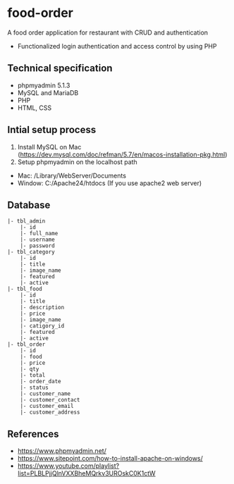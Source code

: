 # food-order

A food order application for restaurant with CRUD and authentication

-   Functionalized login authentication and access control by using PHP

## Technical specification

-   phpmyadmin 5.1.3
-   MySQL and MariaDB
-   PHP
-   HTML, CSS

## Intial setup process

1. Install MySQL on Mac (https://dev.mysql.com/doc/refman/5.7/en/macos-installation-pkg.html)
2. Setup phpmyadmin on the localhost path

-   Mac: /Library/WebServer/Documents
-   Window: C:/Apache24/htdocs (If you use apache2 web server)

## Database

```
|- tbl_admin
    |- id
    |- full_name
    |- username
    |- password
|- tbl_category
    |- id
    |- title
    |- image_name
    |- featured
    |- active
|- tbl_food
    |- id
    |- title
    |- description
    |- price
    |- image_name
    |- catigory_id
    |- featured
    |- active
|- tbl_order
    |- id
    |- food
    |- price
    |- qty
    |- total
    |- order_date
    |- status
    |- customer_name
    |- customer_contact
    |- customer_email
    |- customer_address
```

## References

-   https://www.phpmyadmin.net/
-   https://www.sitepoint.com/how-to-install-apache-on-windows/
-   https://www.youtube.com/playlist?list=PLBLPjjQlnVXXBheMQrkv3UROskC0K1ctW
